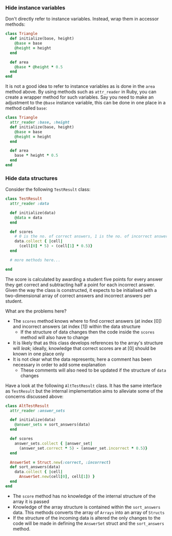 ### Hide instance variables

Don't directly refer to instance variables. Instead, wrap them in accessor methods:

```ruby
class Triangle
  def initialize(base, height)
    @base = base
    @height = height
  end

  def area
    @base * @height * 0.5
  end
end
```

It is not a good idea to refer to instance variables as is done in the `area` method above. By using methods such as `attr_reader` in Ruby, you can create a wrapper method for such variables. Say you need to make an adjustment to the `@base` instance variable, this can be done in one place in a method called `base`:

```ruby
class Triangle
  attr_reader :base, :height
  def initialize(base, height)
    @base = base
    @height = height
  end

  def area
    base * height * 0.5
  end
end
```

### Hide data structures

Consider the following `TestResult` class:

```ruby
class TestResult
  attr_reader :data

  def initialize(data)
    @data = data
  end

  def scores
    # 0 is the no. of correct answers, 1 is the no. of incorrect answers.
    data.collect { |cell|
      (cell[0] * 5) - (cell[1] * 0.5)}
  end

  # more methods here...

end
```

The score is calculated by awarding a student five points for every answer they get correct and subtracting half a point for each incorrect answer.
Given the way the class is constructed, it expects to be initialised with a two-dimensional array of correct answers and incorrect answers per student.

What are the problems here?

* The `scores` method knows where to find correct answers (at index [0]) and incorrect answers (at index [1]) within the data structure
  * If the structure of data changes then the code inside the `scores` method will also have to change
* It is likely that as this class develops references to the array's structure will *leak*; ideally, knowledge that correct scores are at [0] should be known in one place only
* It is not clear what the data represents; here a comment has been necessary in order to add some explanation
  * These comments will also need to be updated if the structure of `data` changes

Have a look at the following `AltTestResult` class. It has the same interface as `TestResult` but the internal implementation aims to alleviate some of the concerns discussed above:

```ruby
class AltTestResult
  attr_reader :answer_sets

  def initialize(data)
    @answer_sets = sort_answers(data)
  end

  def scores
    answer_sets.collect { |answer_set|
      (answer_set.correct * 5) - (answer_set.incorrect * 0.5)}
  end

  AnswerSet = Struct.new(:correct, :incorrect)
  def sort_answers(data)
    data.collect { |cell|
      AnswerSet.new(cell[0], cell[1]) }
  end
end
```

* The `score` method has no knowledge of the internal structure of the array it is passed
* Knowledge of the array structure is contained within the `sort_answers` data. This methods converts the array of `Arrays` into an array of `Structs`
* If the structure of the incoming data is altered the only changes to the code will be made in defining the `AnswerSet` struct and the `sort_answers` method.

